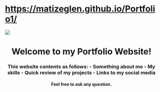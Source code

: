 # https://matizeglen.github.io/Portfolio1/

<p align="left"><img align="center" src="https://github.com/MatiZeglen/MatiZeglen/blob/90597d301745c89a9c1095b70abe4cc11ca1d497/portfolio1.png alt="porfolio png"/></p>
<h1 align="center"> Welcome to my Portfolio Website! </h1>
<h3 align="center"> This website contents as follows: 
- Something about me
- My skills
- Quick review of my projects
- Links to my social media </h3>
<h4 align="center"> Feel free to ask any question. </h4>
